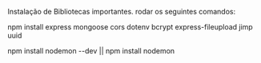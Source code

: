 Instalação de Bibliotecas importantes.
rodar os seguintes comandos:

npm install express mongoose cors dotenv bcrypt  express-fileupload jimp uuid

npm install nodemon --dev  || npm install nodemon

